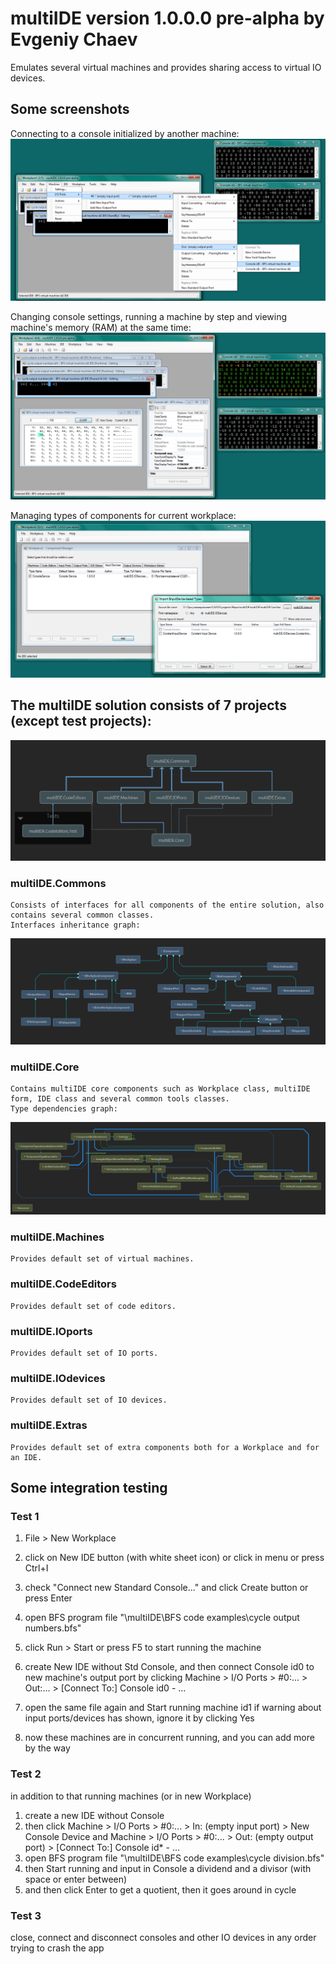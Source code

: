 # multiIDE version 1.0.0.0 pre-alpha by Evgeniy Chaev

Emulates several virtual machines and provides sharing access to virtual IO devices.

## Some screenshots
Connecting to a console initialized by another machine:
![architecture view](https://github.com/plankalkulist/multiIDE/blob/master/screenshot1.png)

Changing console settings, running a machine by step and viewing machine's memory (RAM) at the same time:
![architecture view](https://github.com/plankalkulist/multiIDE/blob/master/screenshot2.png)

Managing types of components for current workplace:
![architecture view](https://github.com/plankalkulist/multiIDE/blob/master/screenshot3.png)


## The multiIDE solution consists of 7 projects (except test projects):

![architecture view](https://github.com/plankalkulist/multiIDE/blob/master/archview.png)

### multiIDE.Commons
	Consists of interfaces for all components of the entire solution, also contains several common classes.
	Interfaces inheritance graph:
![architecture view](https://github.com/plankalkulist/multiIDE/blob/master/Components%20Inheritance%20Depencies.png)
### multiIDE.Core
	Contains multiIDE core components such as Workplace class, multiIDE form, IDE class and several common tools classes.
	Type dependencies graph:
![architecture view](https://github.com/plankalkulist/multiIDE/blob/master/Core%20Assembly%20Type%20Dependencies%20Graph.png)
### multiIDE.Machines
	Provides default set of virtual machines.
### multiIDE.CodeEditors
	Provides default set of code editors.
### multiIDE.IOports
	Provides default set of IO ports.
### multiIDE.IOdevices
	Provides default set of IO devices.
### multiIDE.Extras
	Provides default set of extra components both for a Workplace and for an IDE.


## Some integration testing

### Test 1
 1. File > New Workplace
 2. click on New IDE button (with white sheet icon) or click in menu or press Ctrl+I
 3. check "Connect new Standard Console..." and click Create button or press Enter
 4. open BFS program file "\multiIDE\BFS code examples\cycle output numbers.bfs"
 5. click Run > Start or press F5 to start running the machine

 6. create New IDE without Std Console, and then connect Console id0 to new machine's output port
   by clicking Machine > I/O Ports > #0:... > Out:... > [Connect To:] Console id0 - ...
 7. open the same file again and Start running machine id1
   if warning about input ports/devices has shown, ignore it by clicking Yes

 8. now these machines are in concurrent running, and you can add more by the way


### Test 2
 in addition to that running machines (or in new Workplace)
 1. create a new IDE without Console
 2. then click Machine > I/O Ports > #0:... > In: (empty input port) > New Console Device
   and Machine > I/O Ports > #0:... > Out: (empty output port) > [Connect To:] Console id* - ...
 3. open BFS program file "\multiIDE\BFS code examples\cycle division.bfs"
 4. then Start running and input in Console a dividend and a divisor (with space or enter between)
 5. and then click Enter to get a quotient, then it goes around in cycle

### Test 3
  close, connect and disconnect consoles and other IO devices in any order trying to crash the app

